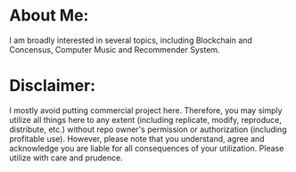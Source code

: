 # About Me:
I am broadly interested in several topics, including Blockchain and Concensus, Computer Music and Recommender System.

# Disclaimer:
I mostly avoid putting commercial project here. Therefore, you may simply utilize all things here to any extent (including replicate, modify, reproduce, distribute, etc.) without repo owner's permission or authorization (including profitable use). However, please note that you understand, agree and acknowledge you are liable for all consequences of your utilization. Please utilize with care and prudence.
